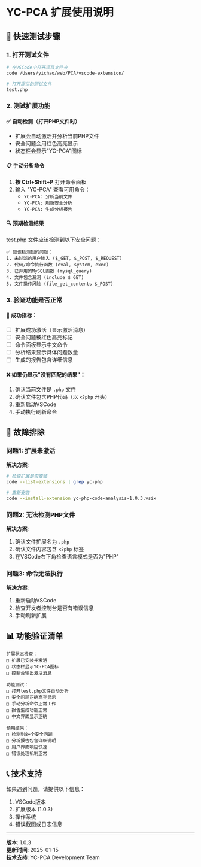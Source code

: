 # YC-PCA 扩展使用说明

## 🚀 快速测试步骤

### 1. 打开测试文件
```bash
# 在VSCode中打开项目文件夹
code /Users/yichao/web/PCA/vscode-extension/

# 打开提供的测试文件
test.php
```

### 2. 测试扩展功能

#### ✅ 自动检测（打开PHP文件时）
- 扩展会自动激活并分析当前PHP文件
- 安全问题会用红色高亮显示
- 状态栏会显示"YC-PCA"图标

#### 📋 手动分析命令
1. **按 Ctrl+Shift+P** 打开命令面板
2. 输入 "YC-PCA" 查看可用命令：
   - `YC-PCA: 分析当前文件`
   - `YC-PCA: 刷新安全分析`
   - `YC-PCA: 生成分析报告`

#### 🔍 预期检测结果
test.php 文件应该检测到以下安全问题：

```
✅ 应该检测到的问题：
1. 未过滤的用户输入 ($_GET, $_POST, $_REQUEST)
2. 代码/命令执行函数 (eval, system, exec)
3. 已弃用的MySQL函数 (mysql_query)
4. 文件包含漏洞 (include $_GET)
5. 文件操作风险 (file_get_contents $_POST)
```

### 3. 验证功能是否正常

#### 🎯 成功指标：
- [ ] 扩展成功激活（显示激活消息）
- [ ] 安全问题被红色高亮标记
- [ ] 命令面板显示中文命令
- [ ] 分析结果显示具体问题数量
- [ ] 生成的报告包含详细信息

#### ❌ 如果仍显示"没有匹配的结果"：
1. 确认当前文件是 `.php` 文件
2. 确认文件包含PHP代码（以 `<?php` 开头）
3. 重新启动VSCode
4. 手动执行刷新命令

## 🔧 故障排除

### 问题1: 扩展未激活
**解决方案**:
```bash
# 检查扩展是否安装
code --list-extensions | grep yc-php

# 重新安装
code --install-extension yc-php-code-analysis-1.0.3.vsix
```

### 问题2: 无法检测PHP文件
**解决方案**:
1. 确认文件扩展名为 `.php`
2. 确认文件内容包含 `<?php` 标签
3. 在VSCode右下角检查语言模式是否为"PHP"

### 问题3: 命令无法执行
**解决方案**:
1. 重新启动VSCode
2. 检查开发者控制台是否有错误信息
3. 手动刷新扩展

## 📊 功能验证清单

```
扩展状态检查：
□ 扩展已安装并激活
□ 状态栏显示YC-PCA图标
□ 控制台输出激活消息

功能测试：
□ 打开test.php文件自动分析
□ 安全问题正确高亮显示
□ 手动分析命令正常工作
□ 报告生成功能正常
□ 中文界面显示正确

预期结果：
□ 检测到8+个安全问题
□ 分析报告包含详细说明
□ 用户界面响应快速
□ 错误处理机制正常
```

## 📞 技术支持

如果遇到问题，请提供以下信息：
1. VSCode版本
2. 扩展版本 (1.0.3)
3. 操作系统
4. 错误截图或日志信息

---

**版本**: 1.0.3  
**更新时间**: 2025-01-15  
**技术支持**: YC-PCA Development Team